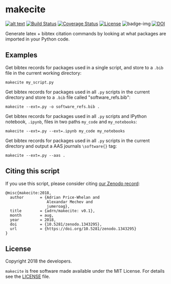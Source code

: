 # makecite
[![alt text](http://apmechev.com/img/git_repos/pylint/makecite.svg "pylint score")](https://github.com/apmechev/pylint-badge)
[![Build Status](https://travis-ci.org/adrn/makecite.svg?branch=master)](https://travis-ci.org/adrn/makecite)
[![Coverage Status](https://coveralls.io/repos/github/adrn/makecite/badge.svg?branch=master)](https://coveralls.io/github/adrn/makecite?branch=master)
[![License](http://img.shields.io/badge/license-MIT-blue.svg?style=flat)](https://github.com/adrn/makecite/blob/master/LICENSE)
![badge-img](https://img.shields.io/badge/Made%20at-%23AstroHackWeek-8063d5.svg?style=flat)
[![DOI](https://zenodo.org/badge/143292502.svg)](https://zenodo.org/badge/latestdoi/143292502)


Generate latex + bibtex citation commands by looking at what packages are imported in your Python code.


## Examples

Get bibtex records for packages used in a single script, and store to a `.bib` file in the current working directory:

```
makecite my_script.py
```

Get bibtex records for packages used in all `.py` scripts in the current directory and store to a `.bib` file called "software_refs.bib":

```
makecite --ext=.py -o software_refs.bib .
```

Get bibtex records for packages used in all `.py` scripts and IPython notebook, `.ipynb`, files in two paths `my_code` and `my_notebooks`:

```
makecite --ext=.py --ext=.ipynb my_code my_notebooks
```

Get bibtex records for packages used in all `.py` scripts in the current directory and output a AAS journals `\software{}` tag:

```
makecite --ext=.py --aas .
```

## Citing this script

If you use this script, please consider citing [our Zenodo
record](https://zenodo.org/badge/latestdoi/143292502):

```
@misc{makecite:2018,
  author       = {Adrian Price-Whelan and
                  Alexandar Mechev and
                  jumeroag},
  title        = {adrn/makecite: v0.1},
  month        = aug,
  year         = 2018,
  doi          = {10.5281/zenodo.1343295},
  url          = {https://doi.org/10.5281/zenodo.1343295}
}
```


## License

Copyright 2018 the developers.

`makecite` is free software made available under the MIT License. For details
see the [LICENSE](https://github.com/adrn/makecite/blob/master/LICENSE) file.
